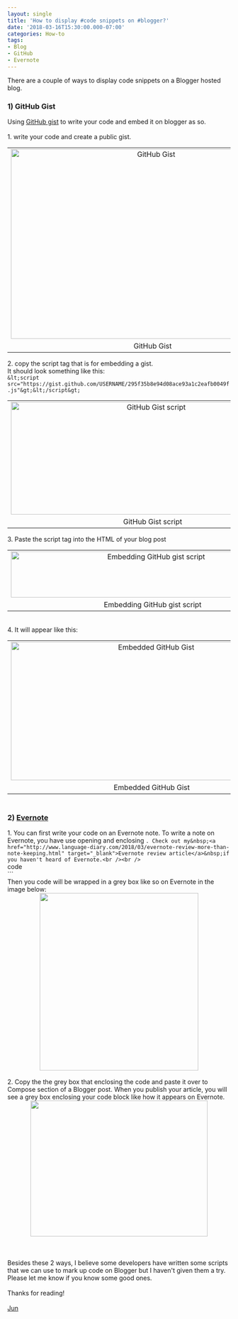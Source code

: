 ```yaml
---
layout: single
title: 'How to display #code snippets on #blogger?'
date: '2018-03-16T15:30:00.000-07:00'
categories: How-to
tags:
- Blog
- GitHub
- Evernote
---
```


There are a couple of ways to display code snippets on a Blogger hosted blog.<br /><h3>1) GitHub Gist&nbsp;</h3>Using <a href="https://gist.github.com/" target="_blank">GitHub gist</a>&nbsp;to write your code and embed it on blogger as so.<br /><div class="separator" style="clear: both; text-align: center;"><br /></div><div class="separator" style="clear: both; text-align: left;">1. write your code and create a public gist.</div><table align="center" cellpadding="0" cellspacing="0" class="tr-caption-container" style="margin-left: auto; margin-right: auto; text-align: center;"><tbody><tr><td style="text-align: center;"><a href="https://1.bp.blogspot.com/-XXctUbnU_48/WquGJYX12AI/AAAAAAAAArM/I5LEemL0_eAXgc6E11QgAWKtzudryVQ6ACLcBGAs/s1600/github-gist.png" imageanchor="1" style="margin-left: auto; margin-right: auto;"><img alt="GitHub Gist" border="0" data-original-height="683" data-original-width="1019" height="428" src="https://1.bp.blogspot.com/-XXctUbnU_48/WquGJYX12AI/AAAAAAAAArM/I5LEemL0_eAXgc6E11QgAWKtzudryVQ6ACLcBGAs/s640/github-gist.png" title="GitHub Gist" width="640" /></a></td></tr><tr><td class="tr-caption" style="text-align: center;">GitHub Gist</td></tr></tbody></table>2. copy the script tag that is for embedding a gist.<br />It should look something like this:<br />`&lt;script src="https://gist.github.com/USERNAME/295f35b8e94d08ace93a1c2eafb0049f.js"&gt;&lt;/script&gt; `<br /><table align="center" cellpadding="0" cellspacing="0" class="tr-caption-container" style="margin-left: auto; margin-right: auto; text-align: center;"><tbody><tr><td style="text-align: center;"><a href="https://1.bp.blogspot.com/-Uv_rM9_cmAQ/WquGiFxWn1I/AAAAAAAAArQ/0p0qQujNdhgFzR3NVxB65mAExWVayUcpwCLcBGAs/s1600/github-gist-script-embed.png" imageanchor="1" style="margin-left: auto; margin-right: auto;"><img alt="GitHub Gist script" border="0" data-original-height="197" data-original-width="493" height="254" src="https://1.bp.blogspot.com/-Uv_rM9_cmAQ/WquGiFxWn1I/AAAAAAAAArQ/0p0qQujNdhgFzR3NVxB65mAExWVayUcpwCLcBGAs/s640/github-gist-script-embed.png" title="GitHub Gist script" width="640" /></a></td></tr><tr><td class="tr-caption" style="text-align: center;">GitHub Gist script</td></tr></tbody></table>3. Paste the script tag into the HTML of your blog post<br /><table align="center" cellpadding="0" cellspacing="0" class="tr-caption-container" style="margin-left: auto; margin-right: auto; text-align: center;"><tbody><tr><td style="text-align: center;"><a href="https://2.bp.blogspot.com/-b9HT5nbim4c/WquIFVmb5WI/AAAAAAAAArg/FOgxZoD45H0fe8rdu2cHyLyYVuvBi8kwwCLcBGAs/s1600/blogger-code-snippet.png" imageanchor="1" style="margin-left: auto; margin-right: auto;"><img alt="Embedding GitHub gist script" border="0" data-original-height="145" data-original-width="877" height="104" src="https://2.bp.blogspot.com/-b9HT5nbim4c/WquIFVmb5WI/AAAAAAAAArg/FOgxZoD45H0fe8rdu2cHyLyYVuvBi8kwwCLcBGAs/s640/blogger-code-snippet.png" title="Embedding GitHub gist script" width="640" /></a></td></tr><tr><td class="tr-caption" style="text-align: center;">Embedding GitHub gist script</td></tr></tbody></table><br />4. It will appear like this:<br /><table align="center" cellpadding="0" cellspacing="0" class="tr-caption-container" style="margin-left: auto; margin-right: auto; text-align: center;"><tbody><tr><td style="text-align: center;"><a href="https://2.bp.blogspot.com/-sZWWn5RMBkg/WquJFNPM96I/AAAAAAAAArs/h0KqS2ONDOUznkne-KY6vemvpifMY3h2QCLcBGAs/s1600/blogger-embedded-github-gist.png" imageanchor="1" style="margin-left: auto; margin-right: auto;"><img alt="Embedded GitHub Gist " border="0" data-original-height="415" data-original-width="849" height="312" src="https://2.bp.blogspot.com/-sZWWn5RMBkg/WquJFNPM96I/AAAAAAAAArs/h0KqS2ONDOUznkne-KY6vemvpifMY3h2QCLcBGAs/s640/blogger-embedded-github-gist.png" title="Embedded GitHub Gist " width="640" /></a></td></tr><tr><td class="tr-caption" style="text-align: center;">Embedded GitHub Gist&nbsp;</td></tr></tbody></table><div><h3><br />2) <a href="https://www.evernote.com/referral/Registration.action?sig=374378dbb8bf91b77739fd7df481317dc8ac749130089e1c1939fac77ea1a294&amp;uid=167818999" target="_blank">Evernote</a></h3>1. You can first write your code on an Evernote note. To write a note on Evernote, you have use opening and enclosing ```. Check out my&nbsp;<a href="http://www.language-diary.com/2018/03/evernote-review-more-than-note-keeping.html" target="_blank">Evernote review article</a>&nbsp;if you haven't heard of Evernote.<br /><br />```<br />code<br />```<br />Then you code will be wrapped in a grey box like so on Evernote in the image below:<br /><div class="separator" style="clear: both; text-align: center;"><a href="https://1.bp.blogspot.com/-ajaw3GCK5ro/WquCKu5kAjI/AAAAAAAAArE/nj95QHlZpwkiUAWXfrudt3-1GaV8K0JfQCPcBGAYYCw/s1600/evernote-code-format.png" imageanchor="1" style="margin-left: 1em; margin-right: 1em;"><img border="0" data-original-height="649" data-original-width="583" height="400" src="https://1.bp.blogspot.com/-ajaw3GCK5ro/WquCKu5kAjI/AAAAAAAAArE/nj95QHlZpwkiUAWXfrudt3-1GaV8K0JfQCPcBGAYYCw/s400/evernote-code-format.png" width="358" /></a></div><br />2. Copy the the grey box that enclosing the code and paste it over to Compose section of a Blogger post. When you publish your article, you will see a grey box enclosing your code block like how it appears on Evernote.<br /><div class="separator" style="clear: both; text-align: center;"><a href="https://2.bp.blogspot.com/-X4CaVaoFzuA/WquKLZ9b39I/AAAAAAAAAr4/xvtIUeJUt24V9RE9nrQvwHjpAH_pMEsGwCLcBGAs/s1600/blogger-evernote-code-block.png" imageanchor="1" style="margin-left: 1em; margin-right: 1em;"><img border="0" data-original-height="706" data-original-width="922" height="306" src="https://2.bp.blogspot.com/-X4CaVaoFzuA/WquKLZ9b39I/AAAAAAAAAr4/xvtIUeJUt24V9RE9nrQvwHjpAH_pMEsGwCLcBGAs/s400/blogger-evernote-code-block.png" width="400" /></a></div><div style="text-align: center;"><br /></div><br /><br />Besides these 2 ways, I believe some developers have written some scripts that we can use to mark up code on Blogger but I haven't given them a try. Please let me know if you know some good ones.<br /><br />Thanks for reading!<br /><br /><a href="http://www.language-diary.com/p/jun711-language-diary.html" target="_blank">Jun</a><br /><br /></div>